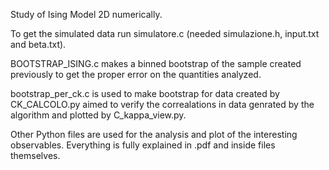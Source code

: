 Study of Ising Model 2D numerically.

To get the simulated data run simulatore.c (needed simulazione.h, input.txt and beta.txt). 

BOOTSTRAP_ISING.c makes a binned bootstrap of the sample created previously to get the proper error on the quantities analyzed.

bootstrap_per_ck.c is used to make bootstrap for data created by CK_CALCOLO.py aimed to verify the correalations in data genrated by the algorithm and plotted
by C_kappa_view.py.

Other Python files are used for the analysis and plot of the interesting observables. Everything is fully explained in .pdf
and inside files themselves.
